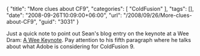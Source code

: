 {
	"title": "More clues about CF9",
	"categories": [
		"ColdFusion"
	],
	"tags": [],
	"date": "2008-09-26T10:09:00+06:00",
	"url": "/2008/09/26/More-clues-about-CF9",
	"guid": "3031"
}

Just a quick note to point out Sean's blog entry on the keynote at a Wee Dram: <a href="http://corfield.org/blog/index.cfm/do/blog.entry/entry/A_Wee_Keynote">A Wee Keynote</a>. Pay attention to his fifth paragraph where he talks about what Adobe is considering for ColdFusion 9.